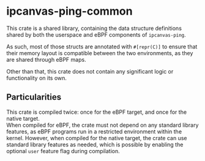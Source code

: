 # ipcanvas-ping-common

This crate is a shared library, containing the data structure definitions shared by both the userspace 
and eBPF components of `ipcanvas-ping`.

As such, most of those structs are annotated with `#[repr(C)]` to ensure that their memory layout is compatible
between the two environments, as they are shared through eBPF maps.

Other than that, this crate does not contain any significant logic or functionality on its own.

## Particularities

This crate is compiled twice: once for the eBPF target, and once for the native target.  
When compiled for eBPF, the crate must not depend on any standard library features, as eBPF programs run in a
restricted environment within the kernel. However, when compiled for the native target, the crate can use standard 
library features as needed, which is possible by enabling the optional `user` feature flag during compilation.